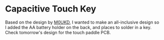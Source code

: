 # Capacitive Touch Key

Based on the design by [M0UKD](https://m0ukd.com/homebrew/capacitive-cw-touch-key-circuits/), I wanted to make an all-inclusive design so I added the AA battery holder on the back, and places to solder in a key. Check tomorrow's design for the touch paddle PCB.
